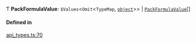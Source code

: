 Ƭ **PackFormulaValue**: `$Values`<`Omit`<`TypeMap`, [`object`](../enums/Type.md#object)\>\> \| [`PackFormulaValue`](PackFormulaValue.md)[]

#### Defined in

[api_types.ts:70](https://github.com/coda/packs-sdk/blob/main/api_types.ts#L70)
